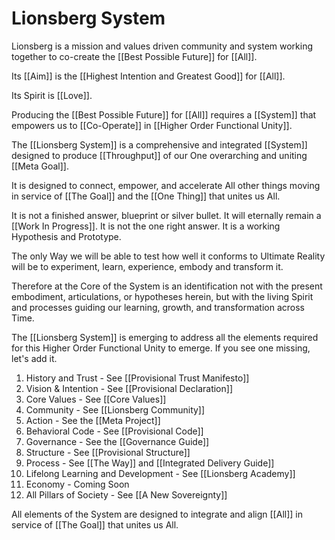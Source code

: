 # Lionsberg System
Lionsberg is a mission and values driven community and system working together to co-create the [[Best Possible Future]] for [[All]]. 

Its [[Aim]] is the [[Highest Intention and Greatest Good]] for [[All]]. 

Its Spirit is [[Love]]. 

Producing the [[Best Possible Future]] for [[All]] requires a [[System]] that empowers us to [[Co-Operate]] in [[Higher Order Functional Unity]]. 

The [[Lionsberg System]] is a comprehensive and integrated [[System]] designed to produce [[Throughput]] of our One overarching and uniting [[Meta Goal]]. 

It is designed to connect, empower, and accelerate All other things moving in service of [[The Goal]] and the [[One Thing]] that unites us All. 

It is not a finished answer, blueprint or silver bullet. It will eternally remain a [[Work In Progress]]. It is not the one right answer. It is a working Hypothesis and Prototype. 

The only Way we will be able to test how well it conforms to Ultimate Reality will be to experiment, learn, experience, embody and transform it. 

Therefore at the Core of the System is an identification not with the present embodiment, articulations, or hypotheses herein,  but with the living Spirit and processes guiding our learning, growth, and transformation across Time. 

The [[Lionsberg System]] is emerging to address all the elements required for this Higher Order Functional Unity to emerge. If you see one missing, let's add it. 

1. History and Trust - See [[Provisional Trust Manifesto]]
2. Vision & Intention - See [[Provisional Declaration]]  
3. Core Values - See [[Core Values]]  
4. Community - See [[Lionsberg Community]]  
5. Action - See the [[Meta Project]]  
6. Behavioral Code - See [[Provisional Code]]  
7. Governance - See the [[Governance Guide]]  
8. Structure - See [[Provisional Structure]]  
9. Process - See [[The Way]] and [[Integrated Delivery Guide]]  
10. Lifelong Learning and Development - See [[Lionsberg Academy]]  
11. Economy - Coming Soon 
12. All Pillars of Society - See [[A New Sovereignty]]  

All elements of the System are designed to integrate and align [[All]] in service of [[The Goal]] that unites us All.   
